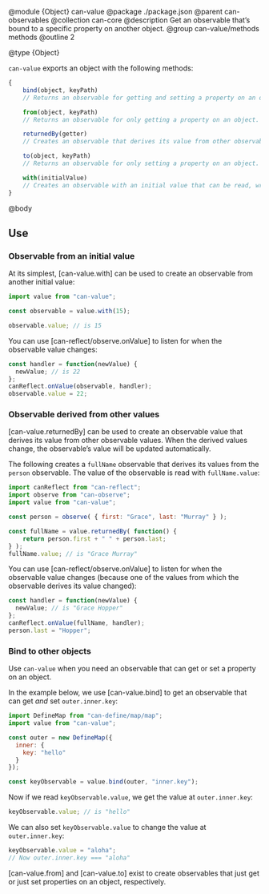 @module {Object} can-value
@package ./package.json
@parent can-observables
@collection can-core
@description Get an observable that’s bound to a specific property on another object.
@group can-value/methods methods
@outline 2

@type {Object}

`can-value` exports an object with the following methods:

```js
{
    bind(object, keyPath)
    // Returns an observable for getting and setting a property on an object.

    from(object, keyPath)
    // Returns an observable for only getting a property on an object.

    returnedBy(getter)
    // Creates an observable that derives its value from other observable values.

    to(object, keyPath)
    // Returns an observable for only setting a property on an object.

    with(initialValue)
    // Creates an observable with an initial value that can be read, written, and observed.
}
```

@body

## Use

### Observable from an initial value

At its simplest, [can-value.with] can be used to
create an observable from another initial value:

```js
import value from "can-value";

const observable = value.with(15);

observable.value; // is 15
```

You can use [can-reflect/observe.onValue] to listen for
when the observable value changes:

```js
const handler = function(newValue) {
  newValue; // is 22
};
canReflect.onValue(observable, handler);
observable.value = 22;
```

### Observable derived from other values

[can-value.returnedBy] can be used to create an
observable value that derives its value from other observable values. When the
derived values change, the observable’s value will be updated automatically.

The following creates a `fullName` observable that derives its values from the
`person` observable. The value of the observable is read with `fullName.value`:

```js
import canReflect from "can-reflect";
import observe from "can-observe";
import value from "can-value";

const person = observe( { first: "Grace", last: "Murray" } );

const fullName = value.returnedBy( function() {
	return person.first + " " + person.last;
} );
fullName.value; // is "Grace Murray"
```

You can use [can-reflect/observe.onValue] to listen for
when the observable value changes (because one of the values from which the
observable derives its value changed):

```js
const handler = function(newValue) {
  newValue; // is "Grace Hopper"
};
canReflect.onValue(fullName, handler);
person.last = "Hopper";
```

### Bind to other objects

Use `can-value` when you need an observable that can get or set a property on an object.

In the example below, we use [can-value.bind] to get an observable that
can get _and_ set `outer.inner.key`:

```js
import DefineMap from "can-define/map/map";
import value from "can-value";

const outer = new DefineMap({
  inner: {
    key: "hello"
  }
});

const keyObservable = value.bind(outer, "inner.key");
```

Now if we read `keyObservable.value`, we get the value at `outer.inner.key`:

```js
keyObservable.value; // is "hello"
```

We can also set `keyObservable.value` to change the value at `outer.inner.key`:

```js
keyObservable.value = "aloha";
// Now outer.inner.key === "aloha"
```

[can-value.from] and [can-value.to] exist to create
observables that just get or just set properties on an object, respectively.

